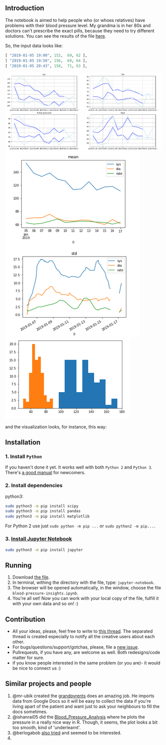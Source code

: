 Introduction
------------
The notebook is aimed to help people who (or whoes relatives) have problems with their blood pressure level. My grandma is in her 80s and doctors can't prescribe the exact pills, because they need to try different solutions. You can see the results of the file [here](blood-pressure-insights.ipynb).

So, the input data looks like:
```python
[ "2019-01-05 19:00", 152, 	69, 62 ],
[ "2019-01-05 19:50", 156, 	69, 64 ],
[ "2019-01-05 20:43", 158, 	71, 63 ],
```

![image](docs/sys_dia_rate_pulse.png)
![image](docs/mean_std.png)
![image](docs/hist.png)

and the visualization looks, for instance, this way:




Installation
------------
### 1.  Install `Python` 
If you haven't done it yet. It works well with both `Python 2` and `Python 3`. There's [a good manual](https://wiki.python.org/moin/BeginnersGuide/Download) for newcomers.

### 2. Install dependencies
python3:
```bash
sudo python3 -m pip install scipy
sudo python3 -m pip install pandas
sudo python3 -m pip install matplotlib
```

For Python 2 use just `sudo python -m pip ...` or `sudo python2 -m pip...`.

### 3. [Install Jupyter Notebook](https://jupyter.org/install)

```bash
sudo python3 -m pip install jupyter
```


Running
-------
1. Download [the file](blood-pressure-insights.ipynb).
2. In terminal, withing the directory with the file, type: `jupyter-notebook`.
3. The browser will be opened automatically, in the window, choose the file `blood-pressure-insights.ipynb`.
4. You're all set! Now you can work with your local copy of the file, fulfill it with your own data and so on! :)


Contribution
------------
- All your ideas, please, feel free to write to [this thread](https://github.com/egslava/blood-pressure-insights/issues/1). The separated thread is created especially to notify all the creative users about each other. 
- For bugs/questions/support/gotchas, please, file a [new issue](https://github.com/egslava/blood-pressure-insights/issues/new).
- Pullrequests, if you have any, are welcome as well. Both redesigns/code matter for sure.
- if you know people interested in the same problem (or you are)- it would be nice to connect us :)

Similar projects and people
---------------------------
1. @mr-ubik created the [grandpyrents](https://github.com/mr-ubik/grandpyrents) does an amazing job. He imports data from Google Docs so it will be easy to collect the data if you're living apart of the patient and want just to ask your neighbours to fill the docs sometimes.
2. @ishanrai05 did the [Blood_Pressure_Analysis](https://github.com/ishanrai05/Blood_Pressure_Analysis/blob/master/Blood_Pressure_Analysis.ipynb) where he plots the pressure in a really nice way in R. Though, it seems, the plot looks a bit too smooth, kind of 'underlearnt'.
3. @berlogabob [also tried](https://github.com/berlogabob/blood_pressure/blob/master/main.ipynb) and seemed to be interested.
3. 

